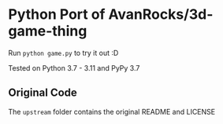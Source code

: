 # Python Port of AvanRocks/3d-game-thing

Run ``python game.py`` to try it out :D

Tested on Python 3.7 - 3.11 and PyPy 3.7

## Original Code

The `upstream` folder contains the original README and LICENSE
